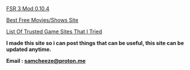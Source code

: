 [FSR 3 Mod 0.10.4](https://gofile.io/d/eBpsm1)

[Best Free Movies/Shows Site](https://stream.majesty.lol)

[List Of Trusted Game Sites That I Tried](https://pastebin.com/ZzH3fDq8)



**I made this site so i can post things that can be useful, this site can be updated anytime.**

**Email : samcheeze@proton.me**
